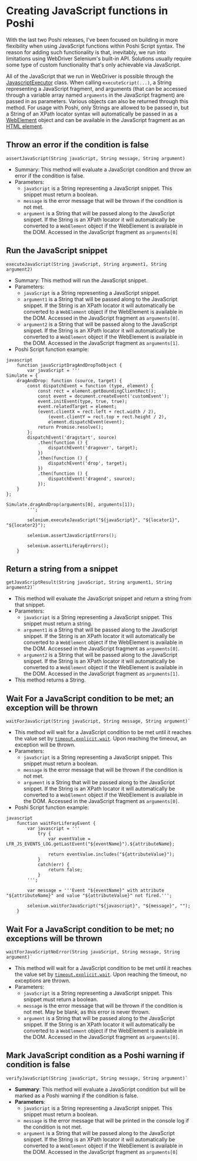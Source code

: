 # Creating JavaScript functions in Poshi

With the last two Poshi releases, I've been focused on building in more flexibility when using JavaScript functions within Poshi Script syntax. The reason for adding such functionality is that, inevitably, we run into limitations using WebDriver Selenium's built-in API. Solutions usually require some type of custom functionality that's only achievable via JavaScript. 

All of the JavaScript that we run in WebDriver is possible through the [JavascriptExecutor](https://www.selenium.dev/selenium/docs/api/java/org/openqa/selenium/JavascriptExecutor.html) class. When calling `executeScript(...)`, a String representing a JavaScript fragment, and arguments (that can be accessed through a variable array named `arguments` in the JavaScript fragment) are passed in as parameters. Various objects can also be returned through this method. For usage with Poshi, only Strings are allowed to be passed in, but a String of an XPath locator syntax will automatically be passed in as a [WebElement](https://www.selenium.dev/selenium/docs/api/java/org/openqa/selenium/WebElement.html) object and can be available in the JavaScript fragment as an [HTML element](https://www.w3schools.com/jsref/dom_obj_all.asp). 

## Throw an error if the condition is false 
  ```
  assertJavaScript(String javaScript, String message, String argument)
  ```
- Summary: This method will evaluate a JavaScript condition and throw an error if the condition is false. 
- Parameters: 
    - `javaScript` is a String representing a JavaScript snippet. This snippet must return a boolean. 
    - `message` is the error message that will be thrown if the condition is not met.
    - `argument` is a String that will be passed along to the JavaScript snippet. If the String is an XPath locator it will automatically be converted to a `WebElement` object if the WebElement is available in the DOM. Accessed in the JavaScript fragment as `arguments[0]`

## Run the JavaScript snippet
  ```
  executeJavaScript(String javaScript, String argument1, String argument2)
  ```
- Summary: This method will run the JavaScript snippet. 
- Parameters: 
    - `javaScript` is a String representing a JavaScript snippet.
    - `argument1` is a String that will be passed along to the JavaScript snippet. If the String is an XPath locator it will automatically be converted to a `WebElement` object if the WebElement is available in the DOM. Accessed in the JavaScript fragment as `arguments[0]`.
    - `argument2` is a String that will be passed along to the JavaScript snippet. If the String is an XPath locator it will automatically be converted to a `WebElement` object if the WebElement is available in the DOM. Accessed in the JavaScript fragment as `arguments[1]`.
- Poshi Script function example: 
```
javascript
	function javaScriptDragAndDropToObject {
		var javaScript = '''
Simulate = {
	dragAndDrop: function (source, target) {
		const dispatchEvent = function (type, element) {
			const rect = element.getBoundingClientRect();
			const event = document.createEvent('customEvent');
			event.initEvent(type, true, true);
			event.relatedTarget = element;
			(event.clientX = rect.left + rect.width / 2),
				(event.clientY = rect.top + rect.height / 2),
				element.dispatchEvent(event);
			return Promise.resolve();
		};
		dispatchEvent('dragstart', source)
			.then(function () {
				dispatchEvent('dragover', target);
			})
			.then(function () {
				dispatchEvent('drop', target);
			})
			.then(function () {
				dispatchEvent('dragend', source);
			});
	}
};

Simulate.dragAndDrop(arguments[0], arguments[1]);
		''';

		selenium.executeJavaScript("${javaScript}", "${locator1}", "${locator2}");

		selenium.assertJavaScriptErrors();

		selenium.assertLiferayErrors();
	}
```
## Return a string from a snippet
```
getJavaScriptResult(String javaScript, String argument1, String argument2)`
```
- This method will evaluate the JavaScript snippet and return a string from that snippet. 
- Parameters: 
    - `javaScript` is a String representing a JavaScript snippet. This snippet must return a string. 
    - `argument1` is a String that will be passed along to the JavaScript snippet. If the String is an XPath locator it will automatically be converted to a `WebElement` object if the WebElement is available in the DOM. Accessed in the JavaScript fragment as `arguments[0]`.
    - `argument2` is a String that will be passed along to the JavaScript snippet. If the String is an XPath locator it will automatically be converted to a `WebElement` object if the WebElement is available in the DOM. Accessed in the JavaScript fragment as `arguments[1]`.
- This method returns a String. 

## Wait For a JavaScript condition to be met; an exception will be thrown
```
waitForJavaScript(String javaScript, String message, String argument)`
```
- This method will wait for a JavaScript condition to be met until it reaches the value set by [`timeout.explicit.wait`](https://github.com/liferay/liferay-portal/blob/master/modules/test/poshi-runner/poshi-properties.markdown#timeoutexplicitwait). Upon reaching the timeout, an exception will be thrown. 
- Parameters: 
    - `javaScript` is a String representing a JavaScript snippet. This snippet must return a boolean. 
    - `message` is the error message that will be thrown if the condition is not met.
    - `argument` is a String that will be passed along to the JavaScript snippet. If the String is an XPath locator it will automatically be converted to a `WebElement` object if the WebElement is available in the DOM. Accessed in the JavaScript fragment as `arguments[0]`.
- Poshi Script function example: 
```
javascript
	function waitForLiferayEvent {
		var javascript = '''
			try {
				var eventValue = LFR_JS_EVENTS_LOG.getLastEvent("${eventName}").${attributeName};

				return eventValue.includes("${attributeValue}");
			}
			catch(err) {
				return false;
			}
		''';

		var message = '''Event "${eventName}" with attribute "${attributeName}" and value "${attributeValue}" not fired.''';

		selenium.waitForJavaScript("${javascript}", "${message}", "");
	}
```

## Wait For a JavaScript condition to be met; no exceptions will be thrown
```
waitForJavaScriptNoError(String javaScript, String message, String argument)`
```
- This method will wait for a JavaScript condition to be met until it reaches the value set by [`timeout.explicit.wait`](https://github.com/liferay/liferay-portal/blob/master/modules/test/poshi-runner/poshi-properties.markdown#timeoutexplicitwait). Upon reaching the timeout, no exceptions are thrown.
- Parameters: 
    - `javaScript` is a String representing a JavaScript snippet. This snippet must return a boolean. 
    - `message` is the error message that will be thrown if the condition is not met. May be blank, as this error is never thrown.
    - `argument` is a String that will be passed along to the JavaScript snippet. If the String is an XPath locator it will automatically be converted to a `WebElement` object if the WebElement is available in the DOM. Accessed in the JavaScript fragment as `arguments[0]`.

## Mark JavaScript condition as a Poshi warning if condition is false
```
verifyJavaScript(String javaScript, String message, String argument)`
```
- **Summary**: This method will evaluate a JavaScript condition but will be marked as a Poshi warning if the condition is false. 
- **Parameters**: 
    - `javaScript` is a String representing a JavaScript snippet. This snippet must return a boolean. 
    - `message` is the error message that will be printed in the console log if the condition is not met. 
    - `argument` is a String that will be passed along to the JavaScript snippet. If the String is an XPath locator it will automatically be converted to a `WebElement` object if the WebElement is available in the DOM. Accessed in the JavaScript fragment as `arguments[0]`